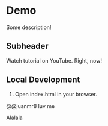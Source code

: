 # Demo

Some description!

## Subheader

Watch tutorial on YouTube. Right, now!

## Local Development

1. Open index.html in your browser.

@@juanmr8 luv me

Alalala
